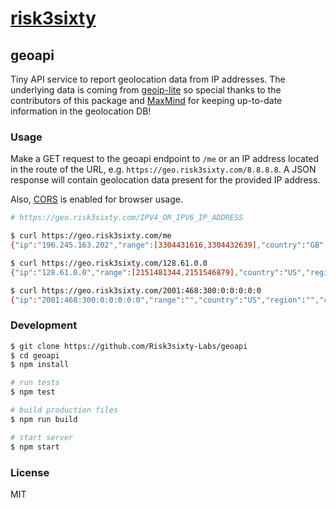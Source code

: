 # [risk3sixty](https://risk3sixty.com)

## geoapi

Tiny API service to report geolocation data from IP addresses.
The underlying data is coming from [geoip-lite](https://www.npmjs.com/package/geoip-lite)
so special thanks to the contributors of this package and
[MaxMind](https://maxmind.com) for keeping up-to-date information
in the geolocation DB!

### Usage

Make a GET request to the geoapi endpoint to `/me` or an IP
address located in the route of the URL, e.g.
`https://geo.risk3sixty.com/8.8.8.8`. A JSON response will
contain geolocation data present for the provided IP address.

Also, [CORS](https://developer.mozilla.org/en-US/docs/Web/HTTP/CORS)
is enabled for browser usage.

```sh
# https://geo.risk3sixty.com/IPV4_OR_IPV6_IP_ADDRESS

$ curl https://geo.risk3sixty.com/me
{"ip":"196.245.163.202","range":[3304431616,3304432639],"country":"GB","region":"ENG","eu":"1","timezone":"Europe/London","city":"London","ll":[51.5064,-0.02],"metro":0,"area":50}

$ curl https://geo.risk3sixty.com/128.61.0.0
{"ip":"128.61.0.0","range":[2151481344,2151546879],"country":"US","region":"GA","eu":"0","timezone":"America/New_York","city":"Atlanta","ll":[33.7746,-84.3973],"metro":524,"area":5}

$ curl https://geo.risk3sixty.com/2001:468:300:0:0:0:0:0
{"ip":"2001:468:300:0:0:0:0:0","range":"","country":"US","region":"","city":"","ll":[37.751,-97.822],"metro":0,"area":100,"eu":"0","timezone":"America/Chicago"}
```

### Development

```sh
$ git clone https://github.com/Risk3sixty-Labs/geoapi
$ cd geoapi
$ npm install

# run tests
$ npm test

# build production files
$ npm run build

# start server
$ npm start
```

### License

MIT